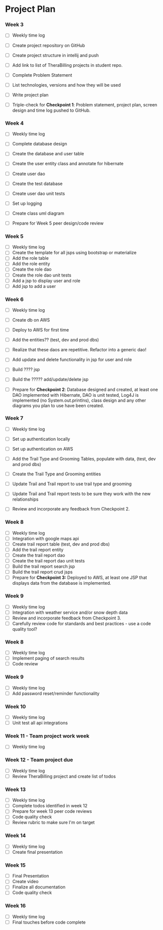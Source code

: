 ﻿# Project Plan### Week 3- [ ] Weekly time log- [ ] Create project repository on GitHub- [ ] Create project structure in intellij and push- [ ] Add link to list of TheraBilling projects in student repo.- [ ] Complete Problem Statement- [ ] List technologies, versions and how they will be used- [ ] Write project plan- [ ] Triple-check for **Checkpoint 1**: Problem statement, project plan, screen design and time log pushed to GitHub. ### Week 4- [ ] Weekly time log- [ ] Complete database design- [ ] Create the database and user table- [ ] Create the user entity class and annotate for hibernate- [ ] Create user dao- [ ] Create the test database- [ ] Create user dao unit tests- [ ] Set up logging- [ ] Create class uml diagram- [ ] Prepare for Week 5 peer design/code review### Week 5- [ ] Weekly time log- [ ] Create the template for all jsps using bootstrap or materialize- [ ] Add the role table- [ ] Add the role entity- [ ] Create the role dao- [ ] Create the role dao unit tests- [ ] Add a jsp to display user and role- [ ] Add jsp to add a user### Week 6- [ ] Weekly time log- [ ] Create db on AWS- [ ] Deploy to AWS for first time- [ ] Add the entities?? (test, dev and prod dbs)- [ ] Realize that these daos are repetitive. Refactor into a generic dao!- [ ] Add update and delete functionality in jsp for user and role- [ ] Build ???? jsp- [ ] Build the ?????  add/update/delete jsp- [ ] Prepare for **Checkpoint 2**: Database designed and created, at least one DAO implemented with Hibernate, DAO is unit tested, Log4J is implemented (no System.out.printlns), class design and any other diagrams you plan to use have been created. ### Week 7- [ ] Weekly time log- [ ] Set up authentication locally- [ ] Set up authentication on AWS- [ ] Add the Trail Type and Grooming Tables, populate with data, (test, dev and prod dbs)- [ ] Create the Trail Type and Grooming entities- [ ] Update Trail and Trail report to use trail type and grooming- [ ] Update Trail and Trail report tests to be sure they work with the new relationships- [ ] Review and incorporate any feedback from Checkpoint 2.### Week 8- [ ] Weekly time log- [ ] Integration with google maps api- [ ] Create trail report table (test, dev and prod dbs)- [ ] Add the trail report entity- [ ] Create the trail report dao- [ ] Create the trail report dao unit tests- [ ] Build the trail report search jsp- [ ] Build the trail report crud jsps- [ ] Prepare for **Checkpoint 3:** Deployed to AWS, at least one JSP that displays data from the database is implemented. ### Week 9- [ ] Weekly time log- [ ] Integration with weather service and/or snow depth data- [ ] Review and incorporate feedback from Checkpoint 3.- [ ] Carefully review code for standards and best practices - use a code quality tool? ### Week 8- [ ] Weekly time log- [ ] Implement paging of search results- [ ] Code review### Week 9- [ ] Weekly time log- [ ] Add password reset/reminder functionality### Week 10- [ ] Weekly time log- [ ] Unit test all api integrations### Week 11 - Team project work week- [ ] Weekly time log### Week 12 - Team project due- [ ] Weekly time log- [ ] Review TheraBilling  project and create list of todos### Week 13- [ ] Weekly time log- [ ] Complete todos identified in week 12- [ ] Prepare for week 13 peer code reviews- [ ] Code quality check- [ ] Review rubric to make sure I'm on target### Week 14- [ ] Weekly time log- [ ] Create final presentation### Week 15- [ ] Final Presentation- [ ] Create video- [ ] Finalize all documentation- [ ] Code quality check### Week 16 - [ ] Weekly time log- [ ] Final touches before code complete